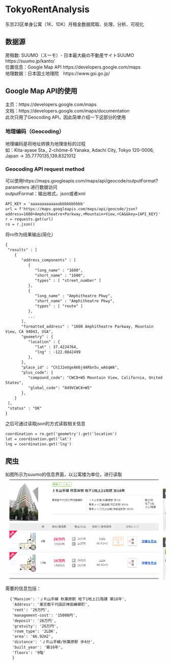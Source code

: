 # TokyoRentAnalysis
东京23区单身公寓（1K、1DK）月租金数据爬取、处理、分析、可视化

## 数据源
<div>
房租数: SUUMO（スーモ）- 日本最大級の不動産サイトSUUMO https://suumo.jp/kanto/  <div>
位置信息：Google Map API https://developers.google.com/maps <div>
地理数据：日本国土地理院　https://www.gsi.go.jp/ <div>

## Google Map API的使用
  <div>
  主页：https://developers.google.com/maps<div>
  文档：https://developers.google.com/maps/documentation<div>
  此次只用了Geocoding API，因此简单介绍一下这部分的使用
    
  ### 地理编码（Geocoding）
  <div>
  地理编码是将地址转换为地理坐标的过程<div>
  如：Kita-ayase Sta., 2-chōme-6 Yanaka, Adachi City, Tokyo 120-0006, Japan -> 35.7770135,139.8321012
    
  ### Geocoding API request method
  <div>
  可以使用https://maps.googleapis.com/maps/api/geocode/outputFormat?parameters 进行数据访问<div>
  outputFormat：输出格式，json或者xml
    
  ```
  API_KEY = 'aaaaaaaaaaaaabbbbbbbbbb' 
  url = f'https://maps.googleapis.com/maps/api/geocode/json?address=1600+Amphitheatre+Parkway,+Mountain+View,+CA&&key={API_KEY}'
  r = requests.get(url)
  ro = r.json()
  ```
  将ro作为结果输出(简化）<div>
  
  ```
  {
   "results" : [
      {
         "address_components" : [
            {
               "long_name" : "1600",
               "short_name" : "1600",
               "types" : [ "street_number" ]
            },
            {
               "long_name" : "Amphitheatre Pkwy",
               "short_name" : "Amphitheatre Pkwy",
               "types" : [ "route" ]
            },
            ...
         ],
         "formatted_address" : "1600 Amphitheatre Parkway, Mountain View, CA 94043, USA",
         "geometry" : {
            "location" : {
               "lat" : 37.4224764,
               "lng" : -122.0842499
            },
         },
         "place_id" : "ChIJ2eUgeAK6j4ARbn5u_wAGqWA",
         "plus_code": {
            "compound_code": "CWC8+W5 Mountain View, California, United States",
            "global_code": "849VCWC8+W5"
         },
      }
   ],
   "status" : "OK"
  }
  ```
  之后可通过读取json的方式读取相关信息
  ```
  coordination = ro.get('geometry').get('location')
  lat = coordination.get('lat')
  lng = coordination.get('lng')
  ```
 
  ## 爬虫
  如图所示为suumo的信息界面，以公寓楼为单位，进行读取
  ![image](https://github.com/wudong1997/TokyoRentAnalysis/blob/main/image/%E5%B1%8F%E5%B9%95%E6%88%AA%E5%9B%BE(61).png)<div>
  需要的信息包括：
  ```
    {'Mansion': 'ＪＲ山手線 秋葉原駅 地下1地上21階建 築16年',
     'Address': '東京都千代田区神田練塀町',
     'rent': '26万円',
     'management-cost': '15000円',
     'deposit': '26万円',
     'gratuity': '26万円',
     'room_type': '2LDK',
     'area': '66.92m2',
     'distance': 'ＪＲ山手線/秋葉原駅 歩4分',
     'built_year': '築16年',
     'floors': '9階'
     }
  ```
